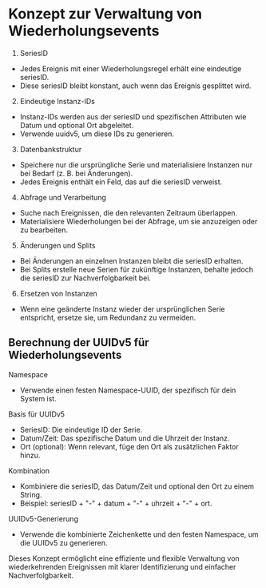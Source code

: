 # Konzept zur Verwaltung von Wiederholungsevents

1. SeriesID

- Jedes Ereignis mit einer Wiederholungsregel erhält eine eindeutige seriesID.
- Diese seriesID bleibt konstant, auch wenn das Ereignis gesplittet wird.

2. Eindeutige Instanz-IDs

- Instanz-IDs werden aus der seriesID und spezifischen Attributen wie Datum und optional Ort abgeleitet.
- Verwende uuidv5, um diese IDs zu generieren.

3. Datenbankstruktur

- Speichere nur die ursprüngliche Serie und materialisiere Instanzen nur bei Bedarf (z. B. bei Änderungen).
- Jedes Ereignis enthält ein Feld, das auf die seriesID verweist.

4. Abfrage und Verarbeitung

- Suche nach Ereignissen, die den relevanten Zeitraum überlappen.
- Materialisiere Wiederholungen bei der Abfrage, um sie anzuzeigen oder zu bearbeiten.

5. Änderungen und Splits

- Bei Änderungen an einzelnen Instanzen bleibt die seriesID erhalten.
- Bei Splits erstelle neue Serien für zukünftige Instanzen, behalte jedoch die seriesID zur Nachverfolgbarkeit bei.

6. Ersetzen von Instanzen

- Wenn eine geänderte Instanz wieder der ursprünglichen Serie entspricht, ersetze sie, um Redundanz zu vermeiden.

## Berechnung der UUIDv5 für Wiederholungsevents

Namespace

- Verwende einen festen Namespace-UUID, der spezifisch für dein System ist.

Basis für UUIDv5

- SeriesID: Die eindeutige ID der Serie.
- Datum/Zeit: Das spezifische Datum und die Uhrzeit der Instanz.
- Ort (optional): Wenn relevant, füge den Ort als zusätzlichen Faktor hinzu.

Kombination

- Kombiniere die seriesID, das Datum/Zeit und optional den Ort zu einem String.
- Beispiel: seriesID + "-" + datum + "-" + uhrzeit + "-" + ort.

UUIDv5-Generierung

- Verwende die kombinierte Zeichenkette und den festen Namespace, um die UUIDv5 zu generieren.

Dieses Konzept ermöglicht eine effiziente und flexible Verwaltung von wiederkehrenden Ereignissen mit klarer Identifizierung und einfacher Nachverfolgbarkeit.
